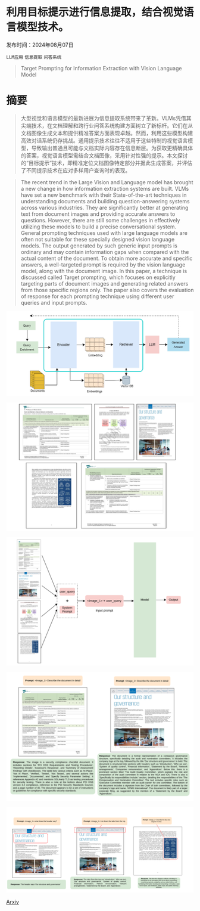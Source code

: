 # 利用目标提示进行信息提取，结合视觉语言模型技术。

发布时间：2024年08月07日

`LLM应用` `信息提取` `问答系统`

> Target Prompting for Information Extraction with Vision Language Model

# 摘要

> 大型视觉和语言模型的最新进展为信息提取系统带来了革新。VLMs凭借其尖端技术，在文档理解和跨行业问答系统构建方面树立了新标杆。它们在从文档图像生成文本和提供精准答案方面表现卓越。然而，利用这些模型构建高效对话系统仍存挑战。通用提示技术往往不适用于这些特制的视觉语言模型，导致输出普通且可能与文档实际内容存在信息断层。为获取更精确具体的答案，视觉语言模型需结合文档图像，采用针对性强的提示。本文探讨的“目标提示”技术，即精准定位文档图像特定部分并据此生成答案，并评估了不同提示技术在应对多样用户查询时的表现。

> The recent trend in the Large Vision and Language model has brought a new change in how information extraction systems are built. VLMs have set a new benchmark with their State-of-the-art techniques in understanding documents and building question-answering systems across various industries. They are significantly better at generating text from document images and providing accurate answers to questions. However, there are still some challenges in effectively utilizing these models to build a precise conversational system. General prompting techniques used with large language models are often not suitable for these specially designed vision language models. The output generated by such generic input prompts is ordinary and may contain information gaps when compared with the actual content of the document. To obtain more accurate and specific answers, a well-targeted prompt is required by the vision language model, along with the document image. In this paper, a technique is discussed called Target prompting, which focuses on explicitly targeting parts of document images and generating related answers from those specific regions only. The paper also covers the evaluation of response for each prompting technique using different user queries and input prompts.

![利用目标提示进行信息提取，结合视觉语言模型技术。](../../../paper_images/2408.03834/x1.png)

![利用目标提示进行信息提取，结合视觉语言模型技术。](../../../paper_images/2408.03834/x2.png)

![利用目标提示进行信息提取，结合视觉语言模型技术。](../../../paper_images/2408.03834/x3.png)

![利用目标提示进行信息提取，结合视觉语言模型技术。](../../../paper_images/2408.03834/x4.png)

![利用目标提示进行信息提取，结合视觉语言模型技术。](../../../paper_images/2408.03834/x5.png)

[Arxiv](https://arxiv.org/abs/2408.03834)